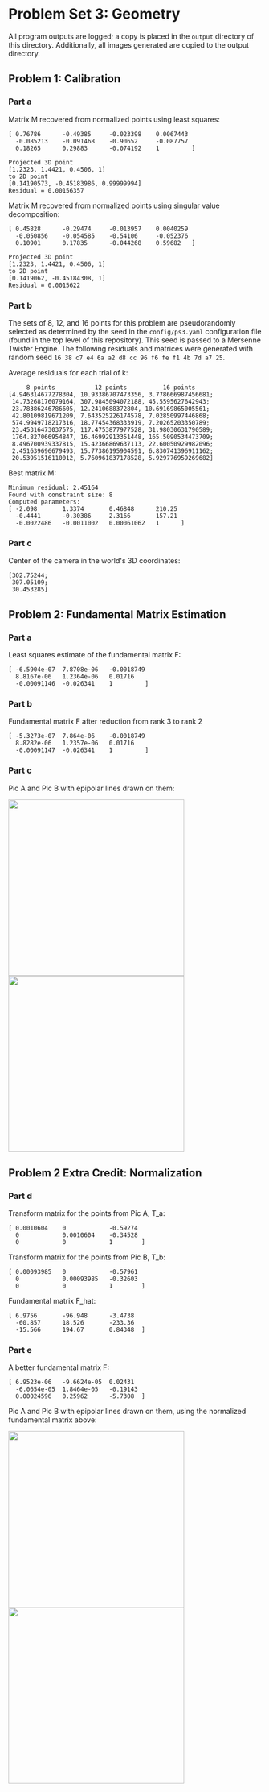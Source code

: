 # Problem Set 3: Geometry

All program outputs are logged; a copy is placed in the `output` directory of this directory. Additionally, all images generated are copied to the output directory.

## Problem 1: Calibration

### Part a
Matrix M recovered from normalized points using least squares:
```
[ 0.76786      -0.49385     -0.023398    0.0067443    
  -0.085213    -0.091468    -0.90652     -0.087757    
  0.18265      0.29883      -0.074192    1         ]

Projected 3D point
[1.2323, 1.4421, 0.4506, 1]
to 2D point
[0.14190573, -0.45183986, 0.99999994]
Residual = 0.00156357
```

Matrix M recovered from normalized points using singular value decomposition:
```
[ 0.45828      -0.29474     -0.013957    0.0040259    
  -0.050856    -0.054585    -0.54106     -0.052376    
  0.10901      0.17835      -0.044268    0.59682   ]

Projected 3D point
[1.2323, 1.4421, 0.4506, 1]
to 2D point
[0.1419062, -0.45184308, 1]
Residual = 0.0015622
```

### Part b
The sets of 8, 12, and 16 points for this problem are pseudorandomly selected as determined by the seed in the `config/ps3.yaml` configuration file (found in the top level of this repository). This seed is passed to a Mersenne Twister Engine. The following residuals and matrices were generated with random seed `16 38 c7 e4 6a a2 d8 cc 96 f6 fe f1 4b 7d a7 25`.

Average residuals for each trial of k:
```
     8 points           12 points          16 points
[4.946314677278304, 10.93386707473356, 3.778666987456681;
 14.73268176079164, 307.9845094072188, 45.5595627642943;
 23.78386246786605, 12.2410688372804, 10.69169865005561;
 42.80109819671209, 7.643525226174578, 7.02850997446868;
 574.9949718217316, 18.77454368333919, 7.20265203350789;
 23.45316473037575, 117.4753877977528, 31.98030631790589;
 1764.827066954847, 16.46992913351448, 165.5090534473709;
 8.496700939337815, 15.42366869637113, 22.60050929982096;
 2.451639696679493, 15.77386195904591, 6.830741396911162;
 20.53951516110012, 5.760961837178528, 5.929776959269682]
```

Best matrix M:
```
Minimum residual: 2.45164
Found with constraint size: 8
Computed parameters:
[ -2.098       1.3374       0.46848      210.25       
  -0.4441      -0.30386     2.3166       157.21       
  -0.0022486   -0.0011002   0.00061062   1      ]
```

### Part c
Center of the camera in the world's 3D coordinates:
```
[302.75244;
 307.05109;
 30.453285]
```

## Problem 2: Fundamental Matrix Estimation

### Part a
Least squares estimate of the fundamental matrix F:
```
[ -6.5904e-07  7.8708e-06   -0.0018749   
  8.8167e-06   1.2364e-06   0.01716      
  -0.00091146  -0.026341    1         ]
```

### Part b
Fundamental matrix F after reduction from rank 3 to rank 2
```
[ -5.3273e-07  7.864e-06    -0.0018749   
  8.8282e-06   1.2357e-06   0.01716      
  -0.00091147  -0.026341    1         ]
```

### Part c
Pic A and Pic B with epipolar lines drawn on them:

<img src="./output/ps3-2-c-1.png" width="350"/>    <img src="./output/ps3-2-c-2.png" width="350"/>

## Problem 2 Extra Credit: Normalization

### Part d
Transform matrix for the points from Pic A, T_a:
```
[ 0.0010604    0            -0.59274     
  0            0.0010604    -0.34528     
  0            0            1        ]
```

Transform matrix for the points from Pic B, T_b:
```
[ 0.00093985   0            -0.57961     
  0            0.00093985   -0.32603     
  0            0            1        ]
```

Fundamental matrix F_hat:
```
[ 6.9756       -96.948      -3.4738      
  -60.857      18.526       -233.36      
  -15.566      194.67       0.84348  ]
```

### Part e

A better fundamental matrix F:
```
[ 6.9523e-06   -9.6624e-05  0.02431      
  -6.0654e-05  1.8464e-05   -0.19143     
  0.00024596   0.25962      -5.7308  ]
```

Pic A and Pic B with epipolar lines drawn on them, using the normalized fundamental matrix above:

<img src="./output/ps3-2-e-1.png" width="350"/>    <img src="./output/ps3-2-e-2.png" width="350"/>
